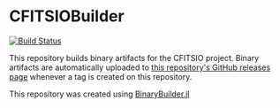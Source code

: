 # CFITSIOBuilder

[![Build Status](https://travis-ci.org/mweastwood/CFITSIOBuilder.svg?branch=master)](https://travis-ci.org/mweastwood/CFITSIOBuilder)

This repository builds binary artifacts for the CFITSIO project. Binary artifacts are automatically uploaded to
[this repository's GitHub releases page](https://github.com/mweastwood/CFITSIOBuilder/releases) whenever a tag is created
on this repository.

This repository was created using [BinaryBuilder.jl](https://github.com/JuliaPackaging/BinaryBuilder.jl)
